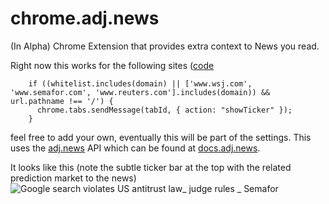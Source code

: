 # chrome.adj.news
(In Alpha) Chrome Extension that provides extra context to News you read. 

Right now this works for the following sites ([code](https://github.com/adjacentresearchxyz/chrome.adj.news/blob/3caea0190103f1b63355cfddd20ad2cecec7208f/background.js#L17)
```
    if ((whitelist.includes(domain) || ['www.wsj.com', 'www.semafor.com', 'www.reuters.com'].includes(domain)) && url.pathname !== '/') {
      chrome.tabs.sendMessage(tabId, { action: "showTicker" });
    }
```

feel free to add your own, eventually this will be part of the settings. This uses the [adj.news](https://adj.news) API which can be found at [docs.adj.news](https://docs.adj.news). 

It looks like this (note the subtle ticker bar at the top with the related prediction market to the news)
![Google search violates US antitrust law_ judge rules _ Semafor](https://github.com/user-attachments/assets/f3f629ce-498d-4c48-af36-48f51ab3e63e)
